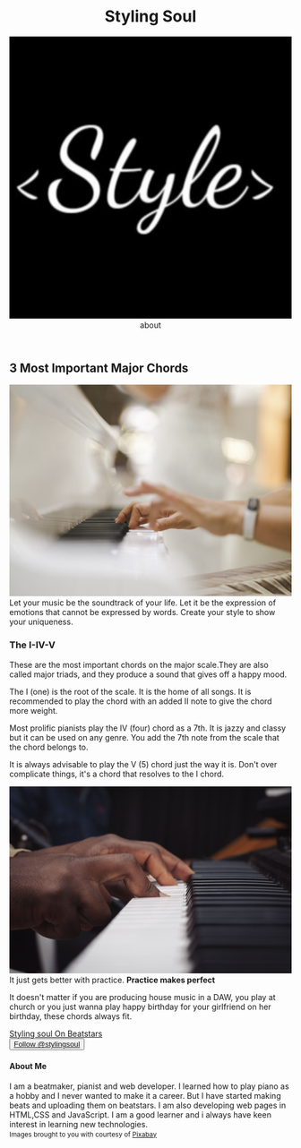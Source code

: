 <!DOCTYPE html>
<html>
<head>
   <meta name="viewport" content="width=device-width; initial-scale=1.0">
 
   <meta charset="UTF-8">
</head>
<body>
<header>
<h1>Styling Soul</h1>
<img src="logo.jpg" id="logo">
<a link="#about">about</a>
</header>
<main>
<article>
<h2>3 Most Important Major Chords</h2>
<p>
<img src="piano2.jpg" class="photos">
Let your music be the soundtrack of your life.
Let it be the expression of emotions that
cannot be expressed by words. Create your style
to show your uniqueness.
</p>
<p>
<h3>The I-IV-V</h3>
These are the most important chords on the 
major scale.They are also called major triads, 
and they produce a sound that gives off a happy mood.
</p>
<p>
The I (one) is the root of the scale. It is the home 
of all songs. It is recommended to play the chord with an
added II note to give the chord more weight.
</p>
<p>
Most prolific pianists play the IV (four) chord as a 7th.
It is jazzy and classy but it can be used on any genre.
You add the 7th note from the scale that the chord belongs to.
</p>
<p>
It is always advisable to play the V (5) chord just the way it is.
Don't over complicate things, it's a chord that resolves to
the I chord.
</p>
<p>
<img src="piano.jpg" class="photos">
It just gets better with practice. <strong>Practice makes perfect</strong>
</p>
<p>
It doesn't matter if you are producing house music in a DAW, you play at church
or you just wanna play happy birthday for your girlfriend on her birthday, these 
chords always fit.
</p>
</article>
<aside id="ad">
<a href="https://beatstars.com/stylingsoul"><span id="bold-text">Styling soul On Beatstars</span> </a>
</aside>
</main>
<footer>
<div id="about">
<button id="follow"><a href="https://twitter.com/stylingsoul?ref_src=twsrc%5Etfw" class="twitter-follow-button" data-show-count="false">Follow @stylingsoul</a>
</button>
<h4>About Me</h4>
I am a beatmaker, pianist and web developer.
I learned how to play piano as a hobby and I never
wanted to make it a career. But I have started making beats
and uploading them on beatstars. I am also 
developing web pages in HTML,CSS and JavaScript. I am 
a good learner and i always have keen interest in learning new technologies.
</div>
<div id="footer-foot">
<small>Images brought to you with courtesy of <a href="https://pixabay.com">Pixabay</a></small>
</div>
</footer>
</body>
</html>
